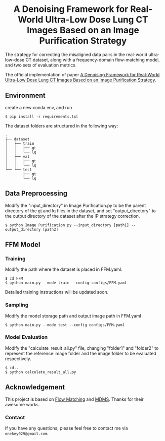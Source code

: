 
<div align="center">
  
# A Denoising Framework for Real-World Ultra-Low Dose Lung CT Images Based on an Image Purification Strategy
</div>
The strategy for correcting the misaligned data pairs in the real-world ultra-low-dose CT dataset, along with a frequency-domain flow-matching model, and two sets of evaluation metrics.

The official implementation of paper [A Denoising Framework for Real-World Ultra-Low Dose Lung CT Images Based on an Image Purification Strategy](https://arxiv.org/pdf/2510.07492).

## Environment
create a new conda env,
and run
```
$ pip install -r requirements.txt
```


The dataset folders are structured in the following way:
```
.
├── dataset                 
│   ├── train                      
│   │   ├── gt
│   │   └── lq                     
│   ├── val 
│   │   ├── gt
│   │   └── lq
└── └── test                     
        ├── gt
        └── lq

```

## Data Preprocessing

Modify the "input_directory" in Image Purification.py to be the parent directory of the gt and lq files in the dataset, 
and set "output_directory" to the output directory of the dataset after the IP strategy correction.
```
$ python Image Purification.py --input_directory [path1] --output_directory [path2]
```


## FFM Model 

### Training
Modify the path where the dataset is placed in FFM.yaml.

```
$ cd FFM
$ python main.py --mode train --config configs/FFM.yaml
```

Detailed training instructions will be updated soon.

### Sampling
Modify the model storage path and output image path in FFM.yaml

```
$ python main.py --mode test --config configs/FFM.yaml
```

### Model Evaluation
Modify the "calculate_result_all.py" file, changing "folder1" and "folder2" to represent the reference image folder and the image folder to be evaluated respectively.

```
$ cd..
$ python calculate_result_all.py
```


## Acknowledgement

This project is based on [Flow Matching](https://github.com/facebookresearch/flow_matching) and [MDMS](https://github.com/Oliiveralien/MDMS). Thanks for their awesome works.

### Contact
If you have any questions, please feel free to contact me via `onekey029@gmail.com`.
